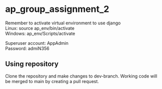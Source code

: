 # ap_group_assignment_2

Remember to activate virtual environment to use django  
Linux: source ap_env/bin/activate  
Windows: ap_env/Scripts/activate  

Superuser account: AppAdmin  
Password: admiN356  

## Using repository

Clone the repository and make changes to dev-branch. Working code will be merged to main by creating a pull request.  
